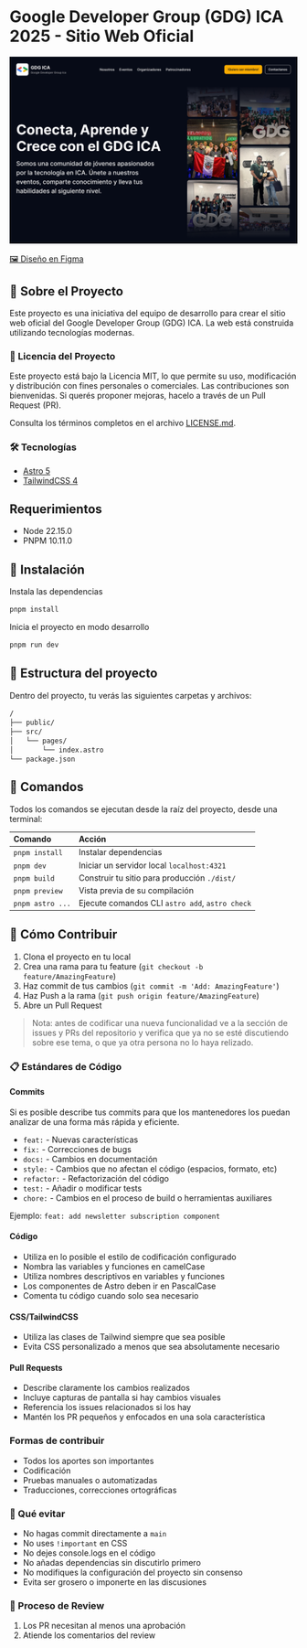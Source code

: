 # Google Developer Group (GDG) ICA 2025 - Sitio Web Oficial

![gdg cover image](preview.png)

[🖼️ Diseño en Figma](https://www.figma.com/design/OsE9m2hnvt7DjuI7e7Ocx3/GDG-ICA?node-id=0-1&t=XAHKhrJY81pkcRk6-1)

## 🚀 Sobre el Proyecto

Este proyecto es una iniciativa del equipo de desarrollo para crear el sitio web oficial del Google Developer Group (GDG) ICA. La web está construida utilizando tecnologías modernas.

### 📝 Licencia del Proyecto

Este proyecto está bajo la Licencia MIT, lo que permite su uso, modificación y distribución con fines personales o comerciales.
Las contribuciones son bienvenidas. Si querés proponer mejoras, hacelo a través de un Pull Request (PR).

Consulta los términos completos en el archivo [LICENSE.md](LICENSE.md).

### 🛠️ Tecnologías

- [Astro 5](https://astro.build)
- [TailwindCSS 4](https://tailwindcss.com)


## Requerimientos
- Node 22.15.0
- PNPM 10.11.0

## 🔧 Instalación

Instala las dependencias

```sh
pnpm install
```

Inicia el proyecto en modo desarrollo

```sh
pnpm run dev
```

## 🚀 Estructura del proyecto

Dentro del proyecto, tu verás las siguientes carpetas y archivos:

```plaintext
/
├── public/
├── src/
│   └── pages/
│       └── index.astro
└── package.json
```

## 🧞 Comandos

Todos los comandos se ejecutan desde la raíz del proyecto, desde una terminal:

| Comando          | Acción                                          |
| :--------------- | :---------------------------------------------- |
| `pnpm install`   | Instalar dependencias                           |
| `pnpm dev`       | Iniciar un servidor local `localhost:4321`      |
| `pnpm build`     | Construir tu sitio para producción `./dist/`    |
| `pnpm preview`   | Vista previa de su compilación                  |
| `pnpm astro ...` | Ejecute comandos CLI `astro add`, `astro check` |

## 🤝 Cómo Contribuir

1. Clona el proyecto en tu local
2. Crea una rama para tu feature (`git checkout -b feature/AmazingFeature`)
3. Haz commit de tus cambios (`git commit -m 'Add: AmazingFeature'`)
4. Haz Push a la rama (`git push origin feature/AmazingFeature`)
5. Abre un Pull Request

> Nota: antes de codificar una nueva funcionalidad ve a la sección de issues y PRs del repositorio y verifica que ya no se esté discutiendo sobre ese tema, o que ya otra persona no lo haya relizado.

### 📋 Estándares de Código

#### Commits

Si es posible describe tus commits para que los mantenedores los puedan analizar de una forma más rápida y eficiente.

- `feat:` - Nuevas características
- `fix:` - Correcciones de bugs
- `docs:` - Cambios en documentación
- `style:` - Cambios que no afectan el código (espacios, formato, etc)
- `refactor:` - Refactorización del código
- `test:` - Añadir o modificar tests
- `chore:` - Cambios en el proceso de build o herramientas auxiliares

Ejemplo: `feat: add newsletter subscription component`

#### Código

- Utiliza en lo posible el estilo de codificación configurado
- Nombra las variables y funciones en camelCase
- Utiliza nombres descriptivos en variables y funciones
- Los componentes de Astro deben ir en PascalCase
- Comenta tu código cuando solo sea necesario

#### CSS/TailwindCSS

- Utiliza las clases de Tailwind siempre que sea posible
- Evita CSS personalizado a menos que sea absolutamente necesario

#### Pull Requests

- Describe claramente los cambios realizados
- Incluye capturas de pantalla si hay cambios visuales
- Referencia los issues relacionados si los hay
- Mantén los PR pequeños y enfocados en una sola característica

### Formas de contribuir

- Todos los aportes son importantes
- Codificación
- Pruebas manuales o automatizadas
- Traducciones, correcciones ortográficas

### 🚫 Qué evitar

- No hagas commit directamente a `main`
- No uses `!important` en CSS
- No dejes console.logs en el código
- No añadas dependencias sin discutirlo primero
- No modifiques la configuración del proyecto sin consenso
- Evita ser grosero o imponerte en las discusiones

### 👥 Proceso de Review

1. Los PR necesitan al menos una aprobación
2. Atiende los comentarios del review
